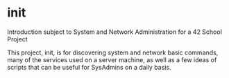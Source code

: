 # init
Introduction subject to System and Network Administration for a 42 School Project

This project, init, is for discovering system and network
basic commands, many of the services used on a server machine, as well as a few ideas of
scripts that can be useful for SysAdmins on a daily basis.
